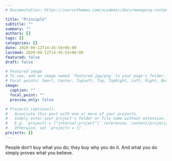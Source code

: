 ```yaml
---
# Documentation: https://sourcethemes.com/academic/docs/managing-content/

title: "Principle"
subtitle: ""
summary: ""
authors: []
tags: []
categories: []
date: 2020-09-12T14:45:55+08:00
lastmod: 2020-09-12T14:45:55+08:00
featured: false
draft: false

# Featured image
# To use, add an image named `featured.jpg/png` to your page's folder.
# Focal points: Smart, Center, TopLeft, Top, TopRight, Left, Right, BottomLeft, Bottom, BottomRight.
image:
  caption: ""
  focal_point: ""
  preview_only: false

# Projects (optional).
#   Associate this post with one or more of your projects.
#   Simply enter your project's folder or file name without extension.
#   E.g. `projects = ["internal-project"]` references `content/project/deep-learning/index.md`.
#   Otherwise, set `projects = []`.
projects: []
---
```


People don’t buy what you do; they buy why you do it. And what you do simply proves what you believe.